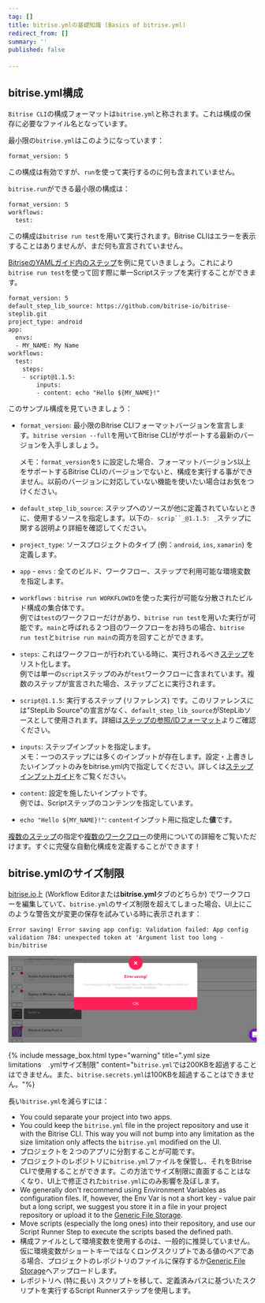 ```yaml
---
tag: []
title: bitrise.ymlの基礎知識 (Basics of bitrise.yml)
redirect_from: []
summary: ''
published: false

---
```

## bitrise.yml構成

`Bitrise CLI`の構成フォーマットは`bitrise.yml`と称されます。これは構成の保存に必要なファイル名となっています。

最小限の`bitrise.yml`はこのようになっています：

    format_version: 5

この構成は有効ですが、`run`を使って実行するのに何も含まれていません。

`bitrise.run`ができる最小限の構成は：

    format_version: 5
    workflows:
      test:

この構成は`bitrise run test`を用いて実行されます。Bitrise CLIはエラーを表示することはありませんが、まだ何も宣言されていません。

[BitriseのYAMLガイド内のステップ](/jp/bitrise-cli/steps/#what-is-a-step)を例に見ていきましょう。これにより`bitrise run test`を使って回す際に単一Scriptステップを実行することができます。

    format_version: 5
    default_step_lib_source: https://github.com/bitrise-io/bitrise-steplib.git
    project_type: android
    app:
      envs:
      - MY_NAME: My Name
    workflows:
      test:
        steps:
        - script@1.1.5:
            inputs:
            - content: echo "Hello ${MY_NAME}!"

このサンプル構成を見ていきましょう：

* `format_version`: 最小限のBitrise CLIフォーマットバージョンを宣言します。`bitrise version --full`を用いてBitrise CLIがサポートする最新のバージョンを入手しましょう。

  メモ：`format_version`を`5` に設定した場合、フォーマットバージョン`5`以上をサポートするBitrise CLIのバージョンでないと、構成を実行する事ができません。以前のバージョンに対応していない機能を使いたい場合はお気をつけください。
* `default_step_lib_source`: ステップへのソースが他に定義されていないときに、使用するソースを指定します。以下の`- scrip``_@1.1.5: _`ステップに関する説明より詳細を確認してください。
* `project_type`: ソースプロジェクトのタイプ (例：`android`, `ios`, `xamarin`) を定義します。
* `app` - `envs` : 全てのビルド、ワークフロー、ステップで利用可能な環境変数を指定します。
* `workflows` : `bitrise run WORKFLOWID`を使った実行が可能な分散されたビルド構成の集合体です。  
  例では`test`のワークフローだけがあり、`bitrise run test`を用いた実行が可能です。`main`と呼ばれる２つ目のワークフローをお持ちの場合、`bitrise run test`と`bitrise run main`の両方を回すことができます。
* `steps`: これはワークフローが行われている時に、実行されるべき[ステップ](/jp/bitrise-cli/steps/)をリスト化します。  
  例では単一の`script`ステップのみが`test`ワークフローに含まれています。複数のステップが宣言された場合、ステップごとに実行されます。
* `script@1.1.5`: 実行するステップ (リファレンス) です。このリファレンスには"StepLib Source"の宣言がなく、`default_step_lib_source`がStepLibソースとして使用されます。詳細は[ステップの参照/IDフォーマット]()よりご確認ください。
* `inputs`: ステップインプットを指定します。  
  メモ：一つのステップには多くのインプットが存在します。設定・上書きしたいインプットのみをbitrise.yml内で指定してください。詳しくは[ステップインプットガイド](/jp/bitrise-cli/step-inputs/)をご覧ください。
* `content`: 設定を施したいインプットです。  
  例では、Scriptステップのコンテンツを指定しています。
* `echo "Hello ${MY_NAME}!"`: `content`インプット用に指定した**値**です。

[複数のステップ](/jp/bitrise-cli/steps/)の指定や[複数のワークフロー](/jp/bitrise-cli/workflows/)の使用についての詳細をご覧いただけます。すぐに完璧な自動化構成を定義することができます！

## bitrise.ymlのサイズ制限

[bitrise.io](https://www.bitrise.io/)上 (Workflow Editorまたは**bitrise.yml**タブのどちらか) でワークフローを編集していて、`bitrise.yml`のサイズ制限を超えてしまった場合、UI上にこのような警告文が変更の保存を試みている時に表示されます：

    Error saving! Error saving app config: Validation failed: App config validation 784: unexpected token at 'Argument list too long - bin/bitrise

![](/img/yml-size-limit.png)

{% include message_box.html type="warning" title=".yml size limitations　.ymlサイズ制限" content="`bitrise.yml`では200KBを超過することはできません。また、`bitrise.secrets.yml`は100KBを超過することはできません。"%}

長い`bitrise.yml`を減らすには：

* You could separate your project into two apps.
* You could keep the `bitrise.yml` file in the project repository and use it with the Bitrise CLI. This way you will not bump into any limitation as the size limitation only affects the `bitrise.yml` modified on the UI.
* プロジェクトを２つのアプリに分割することが可能です。
* プロジェクトのレポジトリに`bitrise.yml`ファイルを保管し、それをBitrise CLIで使用することができます。この方法でサイズ制限に直面することはなくなり、UI上で修正された`bitrise.yml`にのみ影響を及ぼします。
* We generally don't recommend using Environment Variables as configuration files. If, however, the Env Var is not a short key - value pair but a long script, we suggest you store it in a file in your project repository or upload it to the [Generic File Storage](/tutorials/how-to-use-the-generic-file-storage/#uploading-files-to-generic-file-storage-on-bitriseio).
* Move scripts (especially the long ones) into their repository, and use our Script Runner Step to execute the scripts based the defined path.
* 構成ファイルとして環境変数を使用するのは、一般的に推奨していません。仮に環境変数がショートキーではなくロングスクリプトである値のペアである場合、プロジェクトのレポジトリのファイルに保存するか[Generic File Storage](/tutorials/how-to-use-the-generic-file-storage/#uploading-files-to-generic-file-storage-on-bitriseio)へアップロードします。
* レポジトリへ (特に長い) スクリプトを移して、定義済みパスに基づいたスクリプトを実行するScript Runnerステップを使用します。